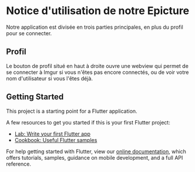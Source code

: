 # Notice d'utilisation de notre Epicture

Notre application est divisée en trois parties principales, en plus du profil pour se connecter.

## Profil

Le bouton de profil situé en haut à droite ouvre une webview qui permet de se connecter à Imgur si vous n'êtes pas encore connectés, ou de voir votre nom d'utilisateur si vous l'êtes déjà.

## Getting Started

This project is a starting point for a Flutter application.

A few resources to get you started if this is your first Flutter project:

- [Lab: Write your first Flutter app](https://flutter.dev/docs/get-started/codelab)
- [Cookbook: Useful Flutter samples](https://flutter.dev/docs/cookbook)

For help getting started with Flutter, view our
[online documentation](https://flutter.dev/docs), which offers tutorials,
samples, guidance on mobile development, and a full API reference.
